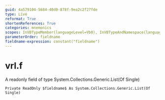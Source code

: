 ```yaml
---
guid: 4a579104-5684-40d0-878f-9ea2c2f27fde
type: Live
reformat: True
shortenReferences: True
categories: mnemonics
scopes: InVBTypeMember(languageLevel=Vb8), InVBTypeAndNamespace(languageLevel=Vb8)
parameterOrder: fieldname
fieldname-expression: constant("fieldname")
---
```


# vrl.f

A readonly field of type System.Collections.Generic.List(Of Single)

```
Private ReadOnly $fieldname$ As System.Collections.Generic.List(Of Single)
```
